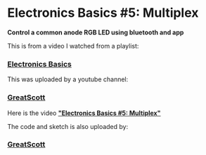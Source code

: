 # Electronics Basics #5: Multiplex

<DOCTYPE HTML>
<html>
  <body>
        <p><b>Control a common anode RGB LED using bluetooth and app</b>
        <p>This is from a video I watched from a playlist: </p>
        <p><h3><a href="https://youtube.com/playlist?list=PLAROrg3NQn7cyu01HpOv5BWo217XWBZu0&si=3pSeYJpr7fdf7kfV"><b><u>Electronics Basics</u>              </b></a></h3>
        This was uploaded by a youtube channel: <h3><a href="https://youtube.com/@greatscottlab?si=hlbHd8CvzHosgsCy"><b><u>GreatScott</u></b></a>
        </h3></p>

<p>Here is the video
<a href="https://youtu.be/uQMUPhyoXoE?si=zEFK7Y-cabhAeuXw"><b><u>"Electronics Basics #5: Multiplex"</u></b></a>
<p>The code and sketch is also uploaded by: <h3><a href="https://youtube.com/@greatscottlab?si=hlbHd8CvzHosgsCy"><b><u>GreatScott</u></b></a></h3></p>
  </body>  
</html>

